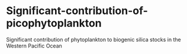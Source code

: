 # Significant-contribution-of-picophytoplankton
Significant contribution of phytoplankton to biogenic silica stocks in the Western Pacific Ocean
